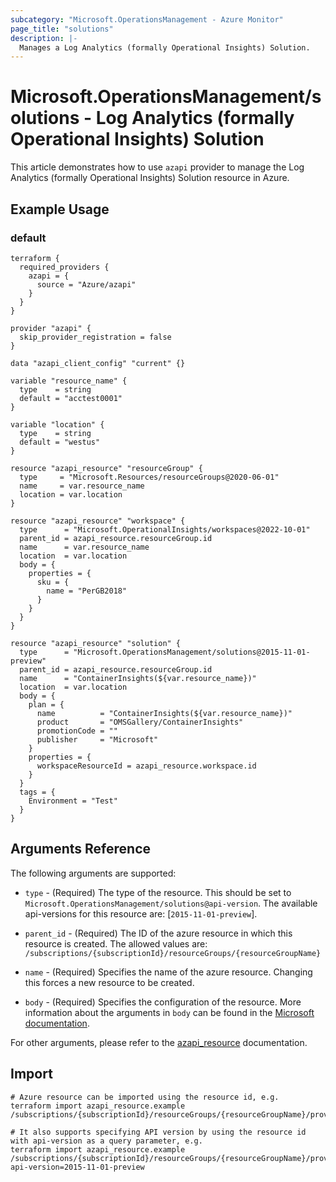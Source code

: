 ```yaml
---
subcategory: "Microsoft.OperationsManagement - Azure Monitor"
page_title: "solutions"
description: |-
  Manages a Log Analytics (formally Operational Insights) Solution.
---
```


# Microsoft.OperationsManagement/solutions - Log Analytics (formally Operational Insights) Solution

This article demonstrates how to use `azapi` provider to manage the Log Analytics (formally Operational Insights) Solution resource in Azure.



## Example Usage

### default

```hcl
terraform {
  required_providers {
    azapi = {
      source = "Azure/azapi"
    }
  }
}

provider "azapi" {
  skip_provider_registration = false
}

data "azapi_client_config" "current" {}

variable "resource_name" {
  type    = string
  default = "acctest0001"
}

variable "location" {
  type    = string
  default = "westus"
}

resource "azapi_resource" "resourceGroup" {
  type     = "Microsoft.Resources/resourceGroups@2020-06-01"
  name     = var.resource_name
  location = var.location
}

resource "azapi_resource" "workspace" {
  type      = "Microsoft.OperationalInsights/workspaces@2022-10-01"
  parent_id = azapi_resource.resourceGroup.id
  name      = var.resource_name
  location  = var.location
  body = {
    properties = {
      sku = {
        name = "PerGB2018"
      }
    }
  }
}

resource "azapi_resource" "solution" {
  type      = "Microsoft.OperationsManagement/solutions@2015-11-01-preview"
  parent_id = azapi_resource.resourceGroup.id
  name      = "ContainerInsights(${var.resource_name})"
  location  = var.location
  body = {
    plan = {
      name          = "ContainerInsights(${var.resource_name})"
      product       = "OMSGallery/ContainerInsights"
      promotionCode = ""
      publisher     = "Microsoft"
    }
    properties = {
      workspaceResourceId = azapi_resource.workspace.id
    }
  }
  tags = {
    Environment = "Test"
  }
}

```



## Arguments Reference

The following arguments are supported:

* `type` - (Required) The type of the resource. This should be set to `Microsoft.OperationsManagement/solutions@api-version`. The available api-versions for this resource are: [`2015-11-01-preview`].

* `parent_id` - (Required) The ID of the azure resource in which this resource is created. The allowed values are:  
  `/subscriptions/{subscriptionId}/resourceGroups/{resourceGroupName}`

* `name` - (Required) Specifies the name of the azure resource. Changing this forces a new resource to be created.

* `body` - (Required) Specifies the configuration of the resource. More information about the arguments in `body` can be found in the [Microsoft documentation](https://learn.microsoft.com/en-us/azure/templates/Microsoft.OperationsManagement/solutions?pivots=deployment-language-terraform).

For other arguments, please refer to the [azapi_resource](https://registry.terraform.io/providers/Azure/azapi/latest/docs/resources/resource) documentation.

## Import

 ```shell
 # Azure resource can be imported using the resource id, e.g.
 terraform import azapi_resource.example /subscriptions/{subscriptionId}/resourceGroups/{resourceGroupName}/providers/Microsoft.OperationsManagement/solutions/{resourceName}
 
 # It also supports specifying API version by using the resource id with api-version as a query parameter, e.g.
 terraform import azapi_resource.example /subscriptions/{subscriptionId}/resourceGroups/{resourceGroupName}/providers/Microsoft.OperationsManagement/solutions/{resourceName}?api-version=2015-11-01-preview
 ```
